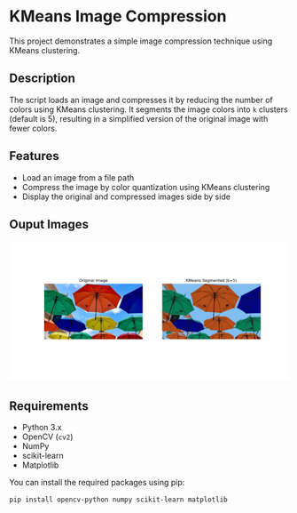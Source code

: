 # KMeans Image Compression

This project demonstrates a simple image compression technique using KMeans clustering.

## Description

The script loads an image and compresses it by reducing the number of colors using KMeans clustering. It segments the image colors into `k` clusters (default is 5), resulting in a simplified version of the original image with fewer colors.

## Features

- Load an image from a file path
- Compress the image by color quantization using KMeans clustering
- Display the original and compressed images side by side

## Ouput Images
![My Diagram](images/result_5.png)

## Requirements

- Python 3.x
- OpenCV (`cv2`)
- NumPy
- scikit-learn
- Matplotlib

You can install the required packages using pip:

```bash
pip install opencv-python numpy scikit-learn matplotlib


